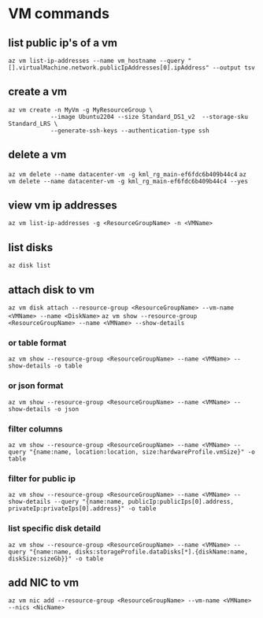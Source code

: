 # VM commands

## list public ip's of a vm
`az vm list-ip-addresses --name vm_hostname --query "[].virtualMachine.network.publicIpAddresses[0].ipAddress" --output tsv`
## create a vm
```
az vm create -n MyVm -g MyResourceGroup \
            --image Ubuntu2204 --size Standard_DS1_v2  --storage-sku Standard_LRS \
            --generate-ssh-keys --authentication-type ssh
```
## delete a vm
`az vm delete --name datacenter-vm -g kml_rg_main-ef6fdc6b409b44c4`
`az vm delete --name datacenter-vm -g kml_rg_main-ef6fdc6b409b44c4 --yes`
## view vm ip addresses
`az vm list-ip-addresses -g <ResourceGroupName> -n <VMName>`
## list disks
`az disk list`
## attach disk to vm
`az vm disk attach --resource-group <ResourceGroupName> --vm-name <VMName> --name <DiskName>`
`az vm show --resource-group <ResourceGroupName> --name <VMName> --show-details`
### or table format
`az vm show --resource-group <ResourceGroupName> --name <VMName> --show-details -o table`
### or json format
`az vm show --resource-group <ResourceGroupName> --name <VMName> --show-details -o json`
### filter columns
`az vm show --resource-group <ResourceGroupName> --name <VMName> --query "{name:name, location:location, size:hardwareProfile.vmSize}" -o table`
### filter for public ip
`az vm show --resource-group <ResourceGroupName> --name <VMName> --show-details --query "{name:name, publicIp:publicIps[0].address, privateIp:privateIps[0].address}" -o table`
### list specific disk detaild
`az vm show --resource-group <ResourceGroupName> --name <VMName> --query "{name:name, disks:storageProfile.dataDisks[*].{diskName:name, diskSize:sizeGb}}" -o table`
## add NIC to vm
`az vm nic add --resource-group <ResourceGroupName> --vm-name <VMName> --nics <NicName>`
